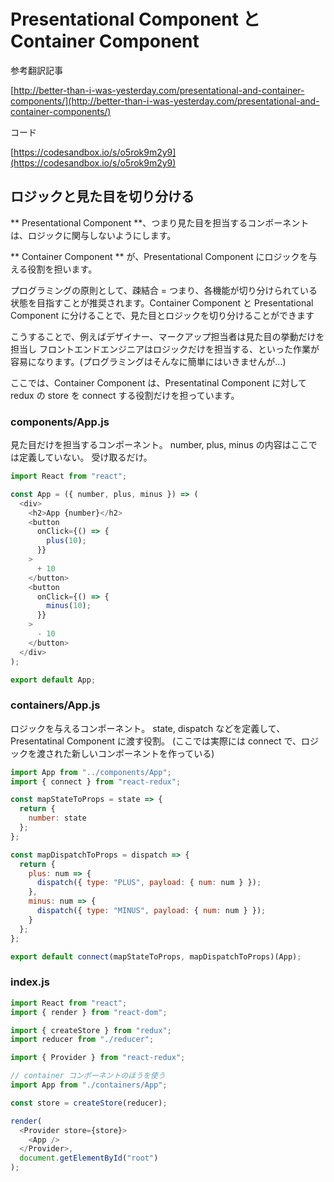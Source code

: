 # Presentational Component と Container Component

参考翻訳記事

[http://better-than-i-was-yesterday.com/presentational-and-container-components/](http://better-than-i-was-yesterday.com/presentational-and-container-components/)

コード

[https://codesandbox.io/s/o5rok9m2y9](https://codesandbox.io/s/o5rok9m2y9)

## ロジックと見た目を切り分ける

** Presentational Component **、つまり見た目を担当するコンポーネントは、ロジックに関与しないようにします。

** Container Component ** が、Presentational Component にロジックを与える役割を担います。

プログラミングの原則として、疎結合 = つまり、各機能が切り分けられている状態を目指すことが推奨されます。Container Component と Presentational Component に分けることで、見た目とロジックを切り分けることができます

こうすることで、例えばデザイナー、マークアップ担当者は見た目の挙動だけを担当し フロントエンドエンジニアはロジックだけを担当する、といった作業が容易になります。\(プログラミングはそんなに簡単にはいきませんが…\)

ここでは、Container Component は、Presentatinal Component に対して redux の store を connect する役割だけを担っています。

### components/App.js

見た目だけを担当するコンポーネント。 number, plus, minus の内容はここでは定義していない。 受け取るだけ。

```javascript
import React from "react";

const App = ({ number, plus, minus }) => (
  <div>
    <h2>App {number}</h2>
    <button
      onClick={() => {
        plus(10);
      }}
    >
      + 10
    </button>
    <button
      onClick={() => {
        minus(10);
      }}
    >
      - 10
    </button>
  </div>
);

export default App;
```

### containers/App.js

ロジックを与えるコンポーネント。 state, dispatch などを定義して、Presentatinal Component に渡す役割。 \(ここでは実際には connect で、ロジックを渡された新しいコンポーネントを作っている\)

```javascript
import App from "../components/App";
import { connect } from "react-redux";

const mapStateToProps = state => {
  return {
    number: state
  };
};

const mapDispatchToProps = dispatch => {
  return {
    plus: num => {
      dispatch({ type: "PLUS", payload: { num: num } });
    },
    minus: num => {
      dispatch({ type: "MINUS", payload: { num: num } });
    }
  };
};

export default connect(mapStateToProps, mapDispatchToProps)(App);
```

### index.js

```javascript
import React from "react";
import { render } from "react-dom";

import { createStore } from "redux";
import reducer from "./reducer";

import { Provider } from "react-redux";

// container コンポーネントのほうを使う
import App from "./containers/App";

const store = createStore(reducer);

render(
  <Provider store={store}>
    <App />
  </Provider>,
  document.getElementById("root")
);
```

